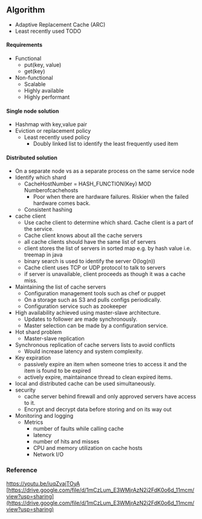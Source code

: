 ## Algorithm
* Adaptive Replacement Cache (ARC)
* Least recently used
TODO

#### Requirements
- Functional
    - put(key, value)
    - get(key)
- Non-functional
    - Scalable
    - Highly available
    - Highly performant

#### Single node solution
- Hashmap with key,value pair
- Eviction or replacement policy
    - Least recently used policy
        - Doubly linked list to identify the least frequently used item

#### Distributed solution
- On a separate node vs as a separate process on the same service node
- Identify which shard
    - CacheHostNumber = HASH_FUNCTION(Key) MOD Numberofcachehosts
        - Poor when there are hardware failures. Riskier when the failed hardware comes back.
    - Consistent hashing
- cache client
    - Use cache client to determine which shard. Cache client is a part of the service.
    - Cache client knows about all the cache servers
    - all cache clients should have the same list of servers
    - client stores the list of servers in sorted map e.g. by hash value i.e. treemap in java
    - binary search is used to identify the server O(log(n))
    - Cache client uses TCP or UDP protocol to talk to servers
    - if server is unavailable, client proceeds as though it was a cache miss.
- Maintaining the list of cache servers
    - Configuration management tools such as chef or puppet
    - On a storage such as S3 and pulls configs periodically.
    - Configuration service such as zookeeper
- High availability achieved using master-slave architecture.
    - Updates to follower are made synchronously.
    - Master selection can be made by a configuration service.
- Hot shard problem
    - Master-slave replication
- Synchronous replication of cache servers lists to avoid conflicts
    - Would increase latency and system complexity.
- Key expiration
    - passively expire an item when someone tries to access it and the item is found to be expired
    - actively expire, maintainance thread to clean expired items.
- local and distributed cache can be used simultaneously.
- security
    - cache server behind firewall and only approved servers have access to it.
    - Encrypt and decrypt data before storing and on its way out
- Monitoring and logging
    - Metrics
        - number of faults while calling cache
        - latency
        - number of hits and misses
        - CPU and memory utilization on cache hosts
        - Network I/O

### Reference
https://youtu.be/iuqZvajTOyA
[https://drive.google.com/file/d/1mCzLum_E3WMjrAzN2j2FdK0o6d_11mcm/view?usp=sharing](https://drive.google.com/file/d/1mCzLum_E3WMjrAzN2j2FdK0o6d_11mcm/view?usp=sharing)